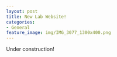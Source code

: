 ```yaml
---
layout: post
title: New Lab Website!
categories:
- General
feature_image: img/IMG_3077_1300x400.png
---
```


Under construction!
